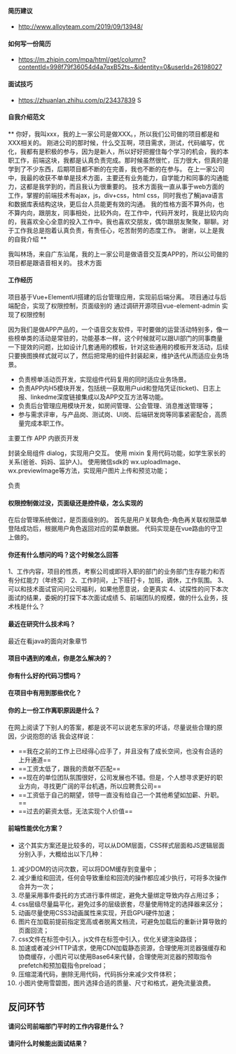 #### 简历建议
- http://www.alloyteam.com/2019/09/13948/

#### 如何写一份简历
- https://m.zhipin.com/mpa/html/get/column?contentId=998f79f36054d4a7qxB52ts~&identity=0&userId=26198027

#### 面试技巧
- https://zhuanlan.zhihu.com/p/23437839
S

#### 自我介绍范文

**
你好，我叫xxx，我的上一家公司是做XXX。，所以我们公司做的项目都是和XXX相关的。
刚进公司的那时候，什么交互啊，项目需求，测试，代码编写，优化，我都有是积极的参与，因为是新人，所以好好把握住每个学习的机会，我的本职工作，前端这块，我都是认真负责完成。那时候虽然很忙，压力很大，但真的是学到了不少东西，后期项目都不断的在完善，我也不断的在参与。
在上一家公司中，我最的收获不单单是技术方面，主要还有业务能力，自学能力和同事的沟通能力，这都是我学到的，而且我认为很重要的。
技术方面我一直从事于web方面的工作，掌握的前端技术有ajax，js，div+css，html css，同时我也了解java语言和数据库表结构这块，更后台人员能更有效的沟通。
我的性格方面不算外向，也不算内向，跟朋友，同事相处，比较外向，在工作中，代码开发时，我是比较内向的，我喜欢全心全意的投入工作中。我也喜欢交朋友，偶尔跟朋友聚聚，聊聊。对于工作我总是抱着认真负责，有责任心，吃苦耐劳的态度工作。
谢谢，以上是我的自我介绍
**

我叫林场，来自广东汕尾，我的上一家公司是做语音交互类APP的，所以公司做的项目都是跟语音相关的。
技术方面


#### 工作经历
项目基于Vue+ElementUI搭建的后台管理应用，实现前后端分离。
项目通过与后端配合，实现了权限控制，页面级别的
通过调研开源项目vue-element-admin 实现了权限控制


因为我们是做APP产品的，一个语音交友软件，平时要做的运营活动特别多，像一些榜单类的活动是常驻的，功能基本一样，这个时候就可以跟UI部门的同事商量一下提效的问题，比如设计几套通用的模板，针对这些通用的模板开发活动，后续只要换图换样式就可以了，然后把常用的组件封装起来，维护迭代从而适应业务场景。


- 负责榜单活动页开发，实现组件代码复用的同时适应业务场景。
- 负责APP内H5模块开发，包括统一获取用户uid和登陆凭证(ticket)、日志上报、linkedme深度链接集成以及APP交互方法等功能。
- 负责后台管理应用模块开发，如房间管理、公会管理、消息推送管理等；
- 参与需求评审，与产品岗、测试岗、UI岗、后端研发岗等同事紧密配合，高质量完成本职工作。

主要工作 APP 内嵌页开发

封装全局组件 dialog，实现用户交互。
使用 mixin 复用代码功能，如学生家长的关系(爸爸、妈妈、监护人)。
使用微信sdk的 wx.uploadImage、wx.previewImage等方法，实现用户图片上传和预览功能；


负责


#### 权限控制做过没，页面级还是控件级，怎么实现的
在后台管理系统做过，是页面级别的。
首先是用户关联角色-角色再关联权限菜单
登陆成功后，根据用户角色返回对应的菜单数据。
代码实现是在vue路由的守卫上做的。

#### 你还有什么想问的吗？这个时候怎么回答

1、工作内容，项目的性质，考察公司或即将入职的部门的业务部门生存能力和否有分红能力（年终奖）
2、工作时间，上下班打卡，加班，调休，工作氛围。
3、可以和技术面试官问问公司福利，如果他愿意说，会更真实
4、试探性的问下本次面试的结果，委婉的打探下本次面试成绩
5、前端团队的规模，做的什么业务，技术栈是什么？



#### 最近在研究什么技术吗？
最近在看java的面向对象章节

#### 项目中遇到的难点，你是怎么解决的？

#### 你有什么好的代码习惯吗？


#### 在项目中有用到那些优化？


#### 你的上一份工作离职原因是什么？
在网上阅读了下别人的答案，都是说不可以说老东家的坏话，尽量说些合理的原因，少说抱怨的话
我会这样说：

- ==我在之前的工作上已经得心应手了，并且没有了成长空间，也没有合适的上升通道==
- ==工资太低了，跟我的贡献不匹配==
- ==现在的单位团队氛围很好，公司发展也不错。但是，个人想寻求更好的职业方向，寻找更广阔的平台机遇，所以应聘贵公司==
- ==工资低于自己的期望，领导一直没有给自己一个其他希望如加薪、升职。==
- ==过去的薪资太低，无法实现个人价值==



#### 前端性能优化方案？

- 这个其实方案还是比较多的，可以从DOM层面，CSS样式层面和JS逻辑层面分别入手，大概给出以下几种：
1. 减少DOM的访问次数，可以将DOM缓存到变量中；
2. 减少重绘和回流，任何会导致重绘和回流的操作都应减少执行，可将多次操作合并为一次；
3. 尽量采用事件委托的方式进行事件绑定，避免大量绑定导致内存占用过多；
4. css层级尽量扁平化，避免过多的层级嵌套，尽量使用特定的选择器来区分；
5. 动画尽量使用CSS3动画属性来实现，开启GPU硬件加速；
6. 图片在加载前提前指定宽高或者脱离文档流，可避免加载后的重新计算导致的页面回流；
7. css文件在<head>标签中引入，js文件在<body>标签中引入，优化关键渲染路径；
8. 加速或者减少HTTP请求，使用CDN加载静态资源，合理使用浏览器强缓存和协商缓存，小图片可以使用Base64来代替，合理使用浏览器的预取指令prefetch和预加载指令preload；
9. 压缩混淆代码，删除无用代码，代码拆分来减少文件体积；
10. 小图片使用雪碧图，图片选择合适的质量、尺寸和格式，避免流量浪费。


## 反问环节

#### 请问公司前端部门平时的工作内容是什么？

#### 请问什么时候能出面试结果？


